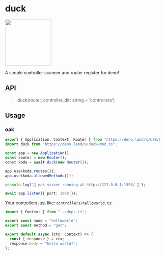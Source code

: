 # duck

<img src="https://i.loli.net/2020/08/05/XBzRTIeoSnQc5vH.png" width="150"/>

A simple controller scanner and router register for deno!

## API

> duck(router, controller_dir: string = 'controllers')

## Usage

### oak

```ts
export { Application, Context, Router } from "https://deno.land/x/oak/mod.ts";
import duck from "https://deno.land/x/duck/mod.ts";

const app = new Application();
const router = new Router();
const koda = await duck(new Router());

app.use(koda.routes());
app.use(koda.allowedMethods());

console.log(`🦕 oak server running at http://127.0.0.1:1998/ 🦕`);

await app.listen({ port: 1998 });

```

Your controllers just like: `controllers/helloworld.ts`:

```ts
import { Context } from "../deps.ts";

export const name = "helloworld";
export const method = "get";

export default async (ctx: Context) => {
  const { response } = ctx;
  response.body = "hello world!";
};
```
